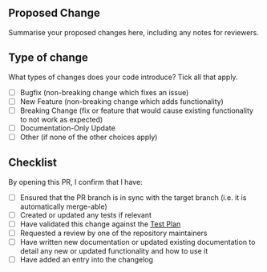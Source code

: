 ## Proposed Change

Summarise your proposed changes here, including any notes for reviewers.

## Type of change

What types of changes does your code introduce? Tick all that apply.

-   [ ] Bugfix (non-breaking change which fixes an issue)
-   [ ] New Feature (non-breaking change which adds functionality)
-   [ ] Breaking Change (fix or feature that would cause existing functionality to not work as expected)
-   [ ] Documentation-Only Update
-   [ ] Other  (if none of the other choices apply)

## Checklist

By opening this PR, I confirm that I have:

-   [ ] Ensured that the PR branch is in sync with the target branch (i.e. it is automatically merge-able)
-   [ ] Created or updated any tests if relevant
-   [ ] Have validated this change against the [Test Plan](https://github.com/HicServices/RDMP/blob/develop/Documentation/CodeTutorials/TestPlan.md)
-   [ ] Requested a review by one of the repository maintainers
-   [ ] Have written new documentation or updated existing documentation to detail any new or updated functionality and how to use it
-   [ ] Have added an entry into the changelog
